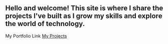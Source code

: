 ## Hello and welcome! This site is where I share the projects I've built as I grow my skills and explore the world of technology.

My Portfolio Link [My Projects](https://khanhvylc.github.io/My_portfolio)
